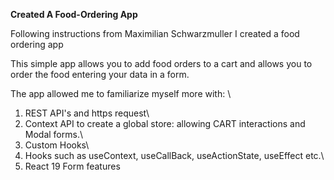 **Created A Food-Ordering App**

Following instructions from Maximilian Schwarzmuller I created a food ordering app

This simple app allows you to add food orders to a cart and allows you to order the food entering your data in a form.

The app allowed me to familiarize myself more with: \

1. REST API's and https request\
2. Context API to create a global store: allowing CART interactions and Modal forms.\
3. Custom Hooks\  
4. Hooks such as useContext, useCallBack, useActionState, useEffect etc.\
5. React 19 Form features

